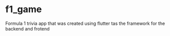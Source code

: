 # f1_game
Formula 1 trivia app that was created using flutter tas the framework for the backend and frotend 
